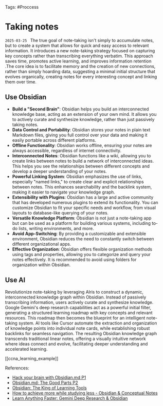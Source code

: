 Tags: #Proccess
# Taking notes
`2025-03-25 `
The true goal of note-taking isn't simply to accumulate notes, but to create a system that allows for quick and easy access to relevant information. It introduces a new note-taking strategy focused on capturing key concepts rather than transcribing everything verbatim. This approach saves time, promotes active learning, and improves information retention .The core idea is to facilitate memory and the creation of new connections, rather than simply hoarding data, suggesting a minimal initial structure that evolves organically, creating notes for every interesting concept and linking them over time. 
## Use Obsidian 

- **Build a "Second Brain"**: Obsidian helps you build an interconnected knowledge base, acting as an extension of your own mind. It allows you to actively curate and synthesize knowledge, rather than just passively taking notes.
- **Data Control and Portability**: Obsidian stores your notes in plain text Markdown files, giving you full control over your data and making it easily portable across different platforms.
- **Offline Functionality**: Obsidian works offline, ensuring your notes are always accessible, regardless of internet connectivity.
- **Interconnected Notes**: Obsidian functions like a wiki, allowing you to create links between notes to build a network of interconnected ideas. This helps you see the relationships between different concepts and develop a deeper understanding of your notes.
- **Powerful Linking System**: Obsidian emphasizes the use of links, especially "named links," to create clear and explicit relationships between notes. This enhances searchability and the backlink system, making it easier to navigate your knowledge graph.
- **Extensibility with Plugins**: Obsidian has a large and active community that has developed numerous plugins to extend its functionality. You can customize Obsidian to fit your specific needs and workflow, from visual layouts to database-like querying of your notes.
- **Versatile Knowledge Platform**: Obsidian is not just a note-taking app but can be used as a platform for building various systems, including to-do lists, writing environments, and more.
- **Avoid App-Switching**: By providing a customizable and extensible environment, Obsidian reduces the need to constantly switch between different organizational apps.
- **Effective Organization**: Obsidian offers flexible organization methods using tags and properties, allowing you to categorize and query your notes effectively. It is recommended to avoid using folders for organization within Obsidian.
## Use AI

Revolutionize note-taking by leveraging AIris to construct a dynamic, interconnected knowledge graph within Obsidian. Instead of passively transcribing information, users actively curate and synthesize knowledge. Google Gemini's deep research capabilities act as a powerful initial filter, generating a structured learning roadmap with key concepts and relevant resources. This roadmap then becomes the blueprint for an intelligent note-taking system. AI tools like Cursor automate the extraction and organization of knowledge points into individual note cards, while establishing robust backlinks for seamless navigation. The resulting Obsidian knowledge graph transcends traditional linear notes, offering a visually intuitive network where ideas connect and evolve, facilitating deeper understanding and accelerated learning.

[[ccna_learning_example]]



References:

- [Hack your brain with Obsidian.md P1](https://youtu.be/DbsAQSIKQXk)
- [ Obsidian.md: The Good Parts P2](https://youtu.be/B0yAy2j-9V0)
- [Obsidian: The King of Learning Tools](https://youtu.be/hSTy_BInQs8)
- [How to achieve more while studying less - Obsidian & Conceptual Notes](https://youtu.be/MYJsGksojms)
- [Learn Anything Faster: Gemini Deep Research & Obsidian](https://youtu.be/U8FxNcerLa0)